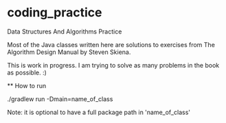 # coding_practice
Data Structures And Algorithms Practice

Most of the Java classes written here are solutions to exercises from The Algorithm Design Manual by Steven Skiena.

This is work in progress. I am trying to solve as many problems in the book as possible. :)

** How to run

./gradlew run -Dmain=name_of_class

Note: it is optional to have a full package path in 'name_of_class'



